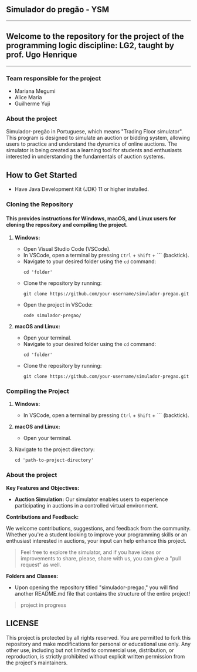 ## Simulador do pregão - YSM

------------------------------------------------------------------------------------------------------------------

## Welcome to the repository for the project of the programming logic discipline: LG2, taught by prof. Ugo Henrique

------------------------------------------------------------------------------------------------------------------

### Team responsible for the project
- Mariana Megumi
- Alice Maria 
- Guilherme Yuji

### About the project

Simulador-pregão in Portuguese, which means "Trading Floor simulator". This program is designed to simulate an auction or bidding system, allowing users to practice and understand the dynamics of online auctions. The simulator is being created as a learning tool for students and enthusiasts interested in understanding the fundamentals of auction systems.


## How to Get Started

- Have Java Development Kit (JDK) 11 or higher installed.

### Cloning the Repository

#### This provides instructions for Windows, macOS, and Linux users for cloning the repository and compiling the project. 

1. **Windows:**
   - Open Visual Studio Code (VSCode).
   - In VSCode, open a terminal by pressing `Ctrl` + `Shift` + ``` (backtick).
   - Navigate to your desired folder using the `cd` command:
     ```shell
     cd 'folder'
     ```
   - Clone the repository by running:
     ```shell
     git clone https://github.com/your-username/simulador-pregao.git
     ```
   - Open the project in VSCode:
     ```shell
     code simulador-pregao/
     ```

2. **macOS and Linux:**
   - Open your terminal.
   - Navigate to your desired folder using the `cd` command:
     ```shell
     cd 'folder'
     ```
   - Clone the repository by running:
     ```shell
     git clone https://github.com/your-username/simulador-pregao.git
     ```

### Compiling the Project

1. **Windows:**
   - In VSCode, open a terminal by pressing `Ctrl` + `Shift` + ``` (backtick).

2. **macOS and Linux:**
   - Open your terminal.

3. Navigate to the project directory:
   ```shell
   cd 'path-to-project-directory'

### About the project 

**Key Features and Objectives:**

- **Auction Simulation:** Our simulator enables users to experience participating in auctions in a controlled virtual environment.

**Contributions and Feedback:**

We welcome contributions, suggestions, and feedback from the community. Whether you're a student looking to improve your programming skills or an enthusiast interested in auctions, your input can help enhance this project.

> Feel free to explore the simulator, and if you have ideas or improvements to share, please, share with us, you can give a "pull request" as well.

**Folders and Classes:**

- Upon opening the repository titled "simulador-pregao," you will find another README.md file that contains the structure of the entire project!

> project in progress

## LICENSE
This project is protected by all rights reserved. You are permitted to fork this repository and make modifications for personal or educational use only. Any other use, including but not limited to commercial use, distribution, or reproduction, is strictly prohibited without explicit written permission from the project's maintainers.